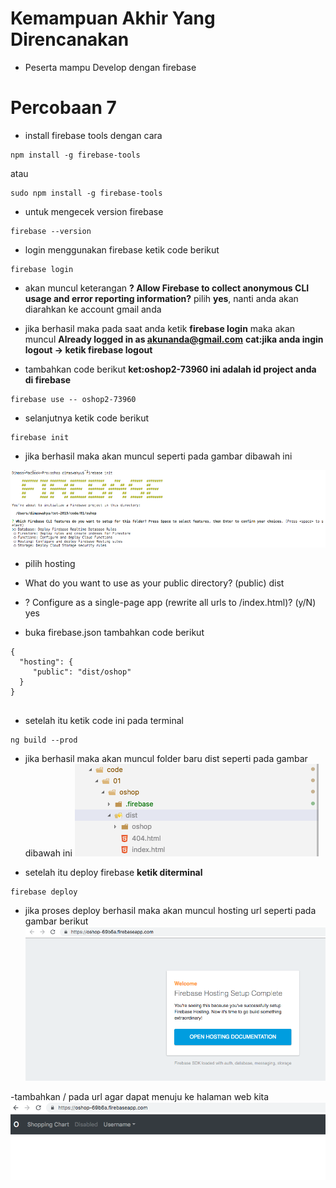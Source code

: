 # Kemampuan Akhir Yang Direncanakan

- Peserta mampu Develop dengan firebase

# Percobaan 7 
- install firebase tools dengan cara

```
npm install -g firebase-tools 
```
atau

```
sudo npm install -g firebase-tools 
```
- untuk mengecek version firebase

```
firebase --version
```

 - login menggunakan firebase ketik code berikut

 ```
 firebase login
 ```
 - akan muncul keterangan **? Allow Firebase to collect anonymous CLI usage and error reporting information?** pilih **yes**, nanti anda akan diarahkan ke account gmail anda

 - jika berhasil maka pada saat anda ketik **firebase login** maka akan muncul **Already logged in as akunanda@gmail.com**  **cat:jika anda ingin logout -> ketik firebase logout**

 - tambahkan code berikut **ket:oshop2-73960 ini adalah id project anda di firebase**

```
firebase use -- oshop2-73960
```

 - selanjutnya ketik code berikut 
 
 ```
 firebase init
 ```
 - jika berhasil maka akan muncul seperti pada gambar dibawah ini

![](image/chapter1/img10.png)

- pilih hosting
- What do you want to use as your public directory? (public) dist
- ? Configure as a single-page app (rewrite all urls to /index.html)? (y/N) yes


- buka firebase.json tambahkan code berikut

```
{
  "hosting": {
     "public": "dist/oshop"
  }
}


```
- setelah itu ketik code ini pada terminal

```
ng build --prod
```

- jika berhasil maka akan muncul folder baru dist seperti pada gambar dibawah ini
![](image/chapter1/img11.png)


- setelah itu deploy firebase **ketik diterminal**

```
firebase deploy
```
- jika proses deploy berhasil maka akan muncul hosting url seperti pada gambar berikut
![](image/chapter1/img12.png)

-tambahkan / pada url agar dapat menuju ke halaman web kita
![](image/chapter1/img13.png)
